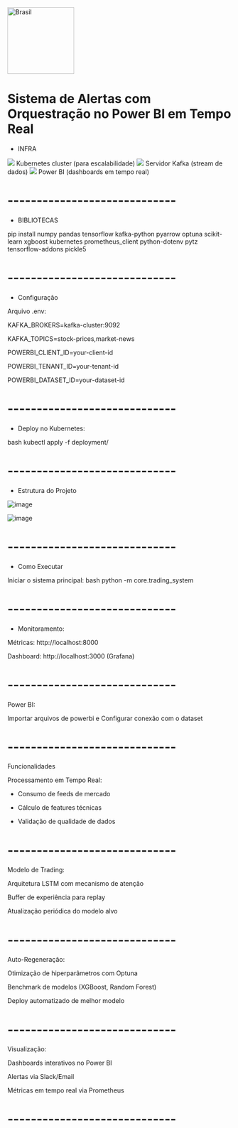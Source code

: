 <img src="https://github.com/user-attachments/assets/6e845136-dd47-4060-b172-72e954c63777/" width="150px" alt="Brasil" />

# Sistema de Alertas com Orquestração no Power BI em Tempo Real

- INFRA

<img src="https://img.icons8.com/?size=100&id=cvzmaEA4kC0o&format=png&color=000000" />
Kubernetes cluster (para escalabilidade)

<img src="https://img.icons8.com/?size=100&id=fOhLNqGJsUbJ&format=png&color=000000" />
Servidor Kafka (stream de dados)

<img src="https://img.icons8.com/?size=100&id=qYfwpsRXEcpc&format=png&color=000000"/>
Power BI (dashboards em tempo real)


# ----------------------------- #
- BIBLIOTECAS

pip install numpy pandas tensorflow kafka-python pyarrow optuna scikit-learn xgboost kubernetes prometheus_client python-dotenv pytz tensorflow-addons pickle5


# ----------------------------- #
- Configuração

Arquivo .env:

KAFKA_BROKERS=kafka-cluster:9092

KAFKA_TOPICS=stock-prices,market-news

POWERBI_CLIENT_ID=your-client-id

POWERBI_TENANT_ID=your-tenant-id

POWERBI_DATASET_ID=your-dataset-id


# ----------------------------- #
- Deploy no Kubernetes:

bash
kubectl apply -f deployment/


# ----------------------------- #
- Estrutura do Projeto

![image](https://github.com/user-attachments/assets/7087e03c-acc5-46a6-8472-67a03beaaf36)

![image](https://github.com/user-attachments/assets/425ebff6-0e2a-42ce-97b2-0bf68c4cc52d)


# ----------------------------- #
- Como Executar

Iniciar o sistema principal:
bash
python -m core.trading_system


# ----------------------------- #
- Monitoramento:

Métricas: http://localhost:8000

Dashboard: http://localhost:3000 (Grafana)


# ----------------------------- #

Power BI:

Importar arquivos de powerbi e Configurar conexão com o dataset


# ----------------------------- #

Funcionalidades

Processamento em Tempo Real:

- Consumo de feeds de mercado

- Cálculo de features técnicas

- Validação de qualidade de dados

# ----------------------------- #

Modelo de Trading:

Arquitetura LSTM com mecanismo de atenção

Buffer de experiência para replay

Atualização periódica do modelo alvo

# ----------------------------- #

Auto-Regeneração:

Otimização de hiperparâmetros com Optuna

Benchmark de modelos (XGBoost, Random Forest)

Deploy automatizado de melhor modelo

# ----------------------------- #

Visualização:

Dashboards interativos no Power BI

Alertas via Slack/Email

Métricas em tempo real via Prometheus

# ----------------------------- #
